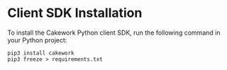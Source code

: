
# Client SDK Installation

To install the Cakework Python client SDK, run the following command in your Python project:


```
pip3 install cakework
pip3 freeze > requirements.txt
```